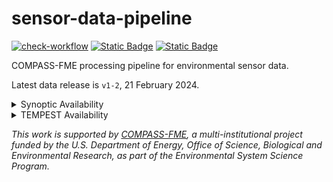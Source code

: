 # sensor-data-pipeline

<!-- badges: start -->
[![check-workflow](https://github.com/COMPASS-DOE/sensor-data-pipeline/actions/workflows/check-workflow.yaml/badge.svg)](https://github.com/COMPASS-DOE/sensor-data-pipeline/actions/workflows/check-workflow.yaml)
[![Static Badge](https://img.shields.io/badge/any_text-Synoptic-blue?label=ESS-DIVE)](https://doi.org/10.15485/2439400)
[![Static Badge](https://img.shields.io/badge/any_text-TEMPEST-blue?label=ESS-DIVE)](https://doi.org/10.15485/2479200)
<!-- badges: end -->

COMPASS-FME processing pipeline for environmental sensor data.

Latest data release is `v1-2`, 21 February 2024.

<details>
<summary>
Synoptic Availability
</summary>
  
<img src="https://github.com/user-attachments/assets/8b492152-4583-4dca-a8c4-9da26635a040" width="700" height="600">
<img src="https://github.com/user-attachments/assets/36cb1b77-73bd-484e-8f86-470084ed65a4" width="700" height="300">

</details>

<details>
<summary>
TEMPEST Availability
</summary>
  
<img src="https://github.com/user-attachments/assets/6853a97d-70a0-40b5-89f2-bb9749ed07a2" width="700" height="300">

</details>

_This work is supported by [COMPASS-FME](https://compass.pnnl.gov), a
multi-institutional project funded by the U.S. Department of Energy,
Office of Science, Biological and Environmental Research, as part of the
Environmental System Science Program._

